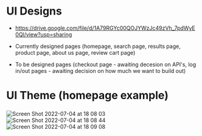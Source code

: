 # UI Designs


- https://drive.google.com/file/d/1A79RGYc00QOJYWzJc49zVh_7pdWyE0Ql/view?usp=sharing

- Currently designed pages (homepage, search page, results page, product page, about us page, review cart page)

- To be designed pages (checkout page - awaiting decesion on API's, log in/out pages - awaiting decision on how much we want to build out)

# UI Theme (homepage example)

###

![Screen Shot 2022-07-04 at 18 08 03](https://user-images.githubusercontent.com/97766930/177220886-b2bbd440-c3bb-47bc-b199-76d0dc2a3c6c.png)
![Screen Shot 2022-07-04 at 18 08 44](https://user-images.githubusercontent.com/97766930/177220928-325b7a5b-5aa8-43a1-9ca2-55e438b84bf9.png)
![Screen Shot 2022-07-04 at 18 09 08](https://user-images.githubusercontent.com/97766930/177220954-bcf98e0b-c01a-4c67-bb0e-db1ec2aa474d.png)
